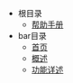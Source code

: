 * 根目录
    * [帮助手册](README)
* bar目录
    * [首页](bar/homepage)
    * [概述](bar/content)
    * [功能详述](bar/detail)